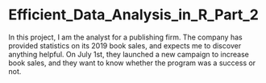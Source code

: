 # Efficient_Data_Analysis_in_R_Part_2
In this project, I am the analyst for a publishing firm. The company has provided statistics on its 2019 book sales, and expects me to discover anything helpful. On July 1st, they launched a new campaign to increase book sales, and they want to know whether the program was a success or not.
